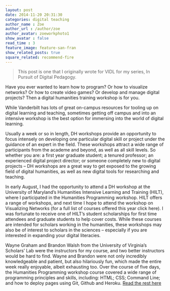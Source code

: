 ```yaml
---
layout: post
date: 2014-11-20 20:31:30
categories: digital teaching
author_name : Zoe 
author_url : /author/zoe
author_avatar: zoeworkphoto1
show_avatar : false
read_time : 3
feature_image: feature-san-fran
show_related_posts: true
square_related: recommend-fire
---
```

> This post is one that I originally wrote for VIDL for my series, In Pursuit of Digital Pedagogy.

Have you ever wanted to learn how to program? Or how to visualize networks? Or how to create video games? Or develop and manage digital projects?
Then a digital humanities training workshop is for you.

While Vanderbilt has lots of great on-campus resources for tooling up on digital learning and teaching, sometimes getting off campus and into an intensive workshop is the best option for immersing into the world of digital learning.

Usually a week or so in length, DH workshops provide an opportunity to focus intensely on developing one particular digital skill or project under the guidance of an expert in the field. These workshops attract a wide range of participants from the academe and beyond, as well as all skill levels. So whether you are: a first year graduate student; a tenured professor; an experienced digital project director; or someone completely new to digital projects – DH workshops are a great way to get exposed to the growing field of digital humanities, as well as new digital tools for researching and teaching.

In early August, I had the opportunity to attend a DH workshop at the University of Maryland’s Humanities Intensive Learning and Training (HILT), where I participated in the Humanities Programming workshop. HILT offers a range of workshops, and next time I hope to attend the workshop on Visualizing Networks (for a full list of courses offered this year click here). I was fortunate to receive one of HILT’s student scholarships for first time attendees and graduate students to help cover costs. While these courses are intended for scholars working in the humanities, these workshops may also be of interest to scholars in the sciences – especially if you are interested in expanding your digital literacies.

Wayne Graham and Brandon Walsh from the University of Virginia’s Scholars’ Lab were the instructors for my course, and two better instructors would be hard to find. Wayne and Brandon were not only incredibly knowledgeable and patient, but also hilariously fun, which made the entire week really enjoyable, albeit exhausting too. Over the course of five days, the Humanities Programming workshop course covered a wide range of programming principles and skills, including: HTML; CSS; Command Line; and how to deploy pages using Git, Github and Heroku.
 [Read the rest here](https://my.vanderbilt.edu/vidl/2014/11/in-pursuit-of-digital-pedagogy-off-campus-resources-digital-humanities-workshops)
